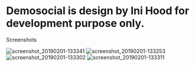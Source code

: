 # Demosocial is design by Ini Hood for development purpose only.

Screenshots


![screenshot_20190201-133341](https://user-images.githubusercontent.com/15949588/52133567-dd5b7900-2641-11e9-9afa-0bbb72683d5c.png)
![screenshot_20190201-133253](https://user-images.githubusercontent.com/15949588/52133568-ddf40f80-2641-11e9-992c-4810cdf205a4.png)
![screenshot_20190201-133302](https://user-images.githubusercontent.com/15949588/52133571-de8ca600-2641-11e9-8a74-74083b0d9104.png)
![screenshot_20190201-133311](https://user-images.githubusercontent.com/15949588/52133572-df253c80-2641-11e9-8095-6afc3f316950.png)
